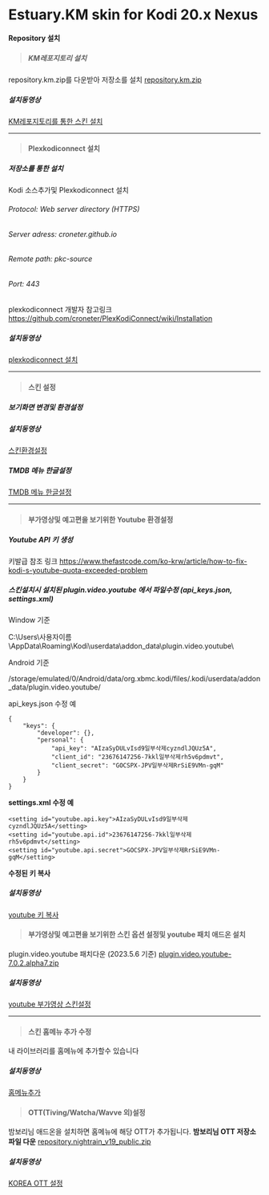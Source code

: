 # Estuary.KM skin for Kodi 20.x Nexus
**Repository 설치**
>##### KM레포지토리 설치

repository.km.zip를 다운받아 저장소를 설치
[repository.km.zip](https://drive.google.com/file/d/1xMfDLi8r4Sqo8JKpfJeFc4GKjx-lvSLk/view?usp=share_link)   

##### 설치동영상
[KM레포지토리를 통한 스킨 설치](https://drive.google.com/file/d/1no66wwIiSuevcqvPGhBQo9D11kkzAVAd/view?usp=share_link)

---


>#### Plexkodiconnect 설치
##### 저장소를 통한 설치
Kodi 소스추가및 Plexkodiconnect 설치

###### Protocol: Web server directory (HTTPS)

###### Server adress: croneter.github.io

###### Remote path: pkc-source

###### Port: 443
plexkodiconnect 개발자 참고링크
https://github.com/croneter/PlexKodiConnect/wiki/Installation
##### 설치동영상
[plexkodiconnect 설치](https://drive.google.com/file/d/1-yT_qF6JsZtpuF44s-I-1f7uLAv_Yvx3/view?usp=share_link)   

---
>#### 스킨 설정
##### 보기화면 변경및 환경설정
##### 설치동영상
[스킨환경설정](https://drive.google.com/file/d/1vVl4SiADoSw7uY2nX9Iu1tQ_W85MmhBx/view?usp=sharing)
##### TMDB 메뉴 한글설정
[TMDB 메뉴 한글설정](https://drive.google.com/file/d/1BhmFJZ3d9MKUj6s36w4Gosv6wIm50ZYU/view?usp=share_link)

---

>#### 부가영상및 예고편을 보기위한 Youtube 환경설정
##### Youtube API 키 생성
키발급 참조 링크
https://www.thefastcode.com/ko-krw/article/how-to-fix-kodi-s-youtube-quota-exceeded-problem
##### 스킨설치시 설치된 plugin.video.youtube 에서 파일수정 (api_keys.json, settings.xml)

Window 기준

C:\Users\사용자이름\AppData\Roaming\Kodi\userdata\addon_data\plugin.video.youtube\

Android 기준

/storage/emulated/0/Android/data/org.xbmc.kodi/files/.kodi/userdata/addon_data/plugin.video.youtube/

api_keys.json 수정 예
``````
{
    "keys": {
        "developer": {},
        "personal": {
            "api_key": "AIzaSyDULvIsd9일부삭제cyzndlJQUz5A",
            "client_id": "23676147256-7kkl일부삭제rh5v6pdmvt",
            "client_secret": "GOCSPX-JPV일부삭제RrSiE9VMn-gqM"
        }
    }
}
``````
**settings.xml 수정 예**

```
<setting id="youtube.api.key">AIzaSyDULvIsd9일부삭제cyzndlJQUz5A</setting>    
<setting id="youtube.api.id">23676147256-7kkl일부삭제rh5v6pdmvt</setting>
<setting id="youtube.api.secret">GOCSPX-JPV일부삭제RrSiE9VMn-gqM</setting>
```
**수정된 키 복사**
##### 설치동영상
[youtube 키 복사](https://drive.google.com/file/d/142VuvJYydhl6b4MuWy-1AG9BVvUAmZ4k/view?usp=share_link)   

>#### 부가영상및 예고편을 보기위한 스킨 옵션 설정및  youtube 패치 애드온 설치
plugin.video.youtube 패치다운 (2023.5.6 기준)
[plugin.video.youtube-7.0.2.alpha7.zip](https://drive.google.com/file/d/1Ce2t7jjw8ETY37pMCsuX99f1rm1E57Rp/view?usp=share_link)   

##### 설치동영상
[youtube 부가영상 스킨설정](https://drive.google.com/file/d/1yut0vwYinQJ-NhTthmhjdJ2QH4-wUbXH/view?usp=sharing)   

---
>#### 스킨 홈메뉴 추가 수정
내 라이브러리를 홈메뉴에 추가할수 있습니다
##### 설치동영상
[홈메뉴추가](https://drive.google.com/file/d/1kzfrYSyYdzymMy-MxCHcR9veuSZlayd1/view?usp=sharing)
>#### OTT(Tiving/Watcha/Wavve 외)설정
밤보리님 애드온을 설치하면 홈메뉴에 해당 OTT가 추가됩니다.
**밤보리님 OTT 저장소파일 다운**
[repository.nightrain_v19_public.zip](https://drive.google.com/file/d/1lJz25tYcZ9ywp-Lro-vklHACIm5D18im/view?usp=sharing)

##### 설치동영상
[KOREA OTT 설정](https://drive.google.com/file/d/1Liri6hDZ1CWFgZlMu-TABfFyk8cdqMgy/view?usp=sharing)
